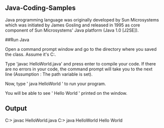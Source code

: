 ## Java-Coding-Samples
Java programming language was originally developed by Sun Microsystems which was initiated by James Gosling and released in 1995 as core component of Sun Microsystems' Java platform (Java 1.0 [J2SE]).

##Run Java

Open a command prompt window and go to the directory where you saved the class. Assume it's C:\.

Type 'javac HelloWorld.java' and press enter to compile your code. If there are no errors in your code, the command prompt will take you to the next line (Assumption : The path variable is set).

Now, type ' java HelloWorld ' to run your program.

You will be able to see ' Hello World ' printed on the window.

## Output

C:\> javac HelloWorld.java
C:\> java HelloWorld 
Hello World